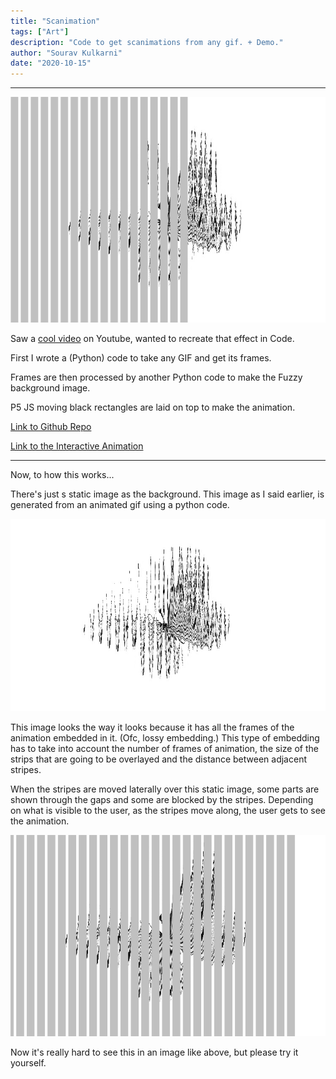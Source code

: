 ```yaml
---
title: "Scanimation"
tags: ["Art"]
description: "Code to get scanimations from any gif. + Demo."
author: "Sourav Kulkarni"
date: "2020-10-15"
---
```


---

![Sketch](./sketch.png)

Saw a <a href="https://youtu.be/UW5bcsax78I" target="_blank">cool video</a> on Youtube, wanted to recreate that effect in Code.

First I wrote a (Python) code to take any GIF and get its frames.

Frames are then processed by another Python code to make the Fuzzy background image.

P5 JS moving black rectangles are laid on top to make the animation.

<a href="https://github.com/Souruly?tab=repositories" target="_blank">Link to Github Repo</a>

<a href="https://souruly.github.io/P5-Playground/Scanimation/" target="_blank">Link to the Interactive Animation</a>

---

Now, to how this works...

There's just s static image as the background. This image as I said earlier, is generated from an animated gif using a python code.

![Static Image](./nostripe.png)

This image looks the way it looks because it has all the frames of the animation embedded in it. (Ofc, lossy embedding.) This type of embedding has to take into account the number of frames of animation, the size of the strips that are going to be overlayed and the distance between adjacent stripes.

When the stripes are moved laterally over this static image, some parts are shown through the gaps and some are blocked by the stripes. Depending on what is visible to the user, as the stripes move along, the user gets to see the animation.

![Butterfly flapping its wings](./stripes.png)

Now it's really hard to see this in an image like above, but please try it yourself.
